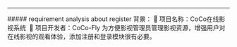 <hr/>
##### requirement analysis about register
背景：
 项目名称：CoCo在线影视系统 
 项目开发者：CoCo-Fly
为方便影视管理员管理影视资源，增强用户对在线影视的观看体验，添加注册和登录模块很有必要。
